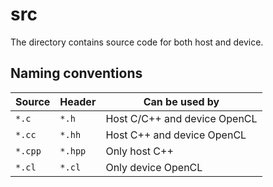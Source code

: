 # src

The directory contains source code for both host and device.

## Naming conventions

| Source  | Header  | Can be used by               |
|---------|---------|------------------------------|
| `*.c`   | `*.h`   | Host C/C++ and device OpenCL |
| `*.cc`  | `*.hh`  | Host C++ and device OpenCL   |
| `*.cpp` | `*.hpp` | Only host C++                |
| `*.cl`  | `*.cl`  | Only device OpenCL           |
